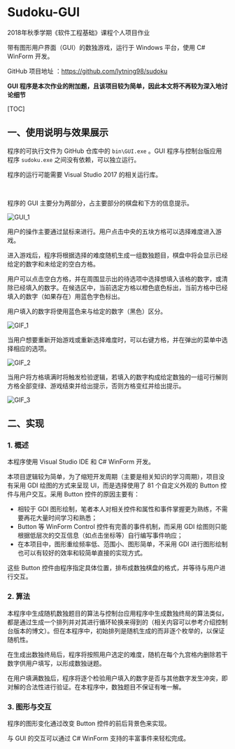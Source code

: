 ﻿# Sudoku-GUI

2018年秋季学期《软件工程基础》课程个人项目作业

带有图形用户界面（GUI）的数独游戏，运行于 Windows 平台，使用 C# WinForm 开发。

GitHub 项目地址 ：https://github.com/lytning98/sudoku

**GUI 程序是本次作业的附加题，且该项目较为简单，因此本文将不再较为深入地讨论细节**

[TOC]

## 一、使用说明与效果展示

程序的可执行文件为 GitHub 仓库中的 `bin\GUI.exe` 。GUI 程序与控制台版应用程序 `sudoku.exe`  之间没有依赖，可以独立运行。

程序的运行可能需要 Visual Studio 2017 的相关运行库。

​       

程序的 GUI 主要分为两部分，占主要部分的棋盘和下方的信息提示。

![GUI_1](img\GUI1.png)

用户的操作主要通过鼠标来进行。用户点击中央的五块方格可以选择难度进入游戏。

进入游戏后，程序将根据选择的难度随机生成一组数独题目，棋盘中将会显示已经给定的数字和未给定的空白方格。

用户可以点击空白方格，并在周围显示出的待选项中选择想填入该格的数字，或清除已经填入的数字。在候选区中，当前选定方格以橙色底色标出，当前方格中已经填入的数字（如果存在）用蓝色字色标出。

用户填入的数字将使用蓝色来与给定的数字（黑色）区分。

![GIF_1](img\GIF1.gif)

当用户想要重新开始游戏或重新选择难度时，可以右键方格，并在弹出的菜单中选择相应的选项。

![GIF_2](img\GIF2.gif)

当用户将方格填满时将触发检验逻辑，若填入的数字构成给定数独的一组可行解则方格全部变绿、游戏结束并给出提示，否则方格变红并给出提示。

![GIF_3](img\GIF3.gif)

## 二、实现

### 1.	概述

本程序使用 Visual Studio IDE 和 C# WinForm 开发。

本项目逻辑较为简单，为了缩短开发周期（主要是相关知识的学习周期），项目没有采用 GDI 绘图的方式来呈现 UI，而是选择使用了 81 个自定义外观的 Button 控件与用户交互。采用 Button 控件的原因主要有：

- 相较于 GDI 图形绘制，笔者本人对相关控件和属性和事件掌握更为熟练，不需要再花大量时间学习和熟悉；
- Button 等 WinForm Control 控件有完善的事件机制，而采用 GDI 绘图则只能根据低层次的交互信息（如点击坐标等）自行编写事件响应；
- 在本项目中，图形重绘频率低、范围小、图形简单，不采用 GDI 进行图形绘制也可以有较好的效率和较简单直接的实现方式。

这些 Button 控件由程序指定具体位置，排布成数独棋盘的格式，并等待与用户进行交互。

### 2.	算法

本程序中生成随机数独题目的算法与控制台应用程序中生成数独终局的算法类似，都是通过生成一个排列并对其进行循环轮换来得到的（相关内容可以参考介绍控制台版本的博文）。但在本程序中，初始排列是随机生成的而非逐个枚举的，以保证随机性。

在生成出数独终局后，程序将按照用户选定的难度，随机在每个九宫格内删除若干数字供用户填写，以形成数独谜题。

在用户填满数独后，程序将逐个检验用户填入的数字是否与其他数字发生冲突，即对解的合法性进行验证。在本程序中，数独题目不保证有唯一解。

### 3.	图形与交互

程序的图形变化通过改变 Button 控件的前后背景色来实现。

与 GUI 的交互可以通过 C# WinForm 支持的丰富事件来轻松完成。
